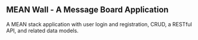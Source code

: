 
## MEAN Wall - A Message Board Application
A MEAN stack application with user login and registration, CRUD, a RESTful API, and related data models.
